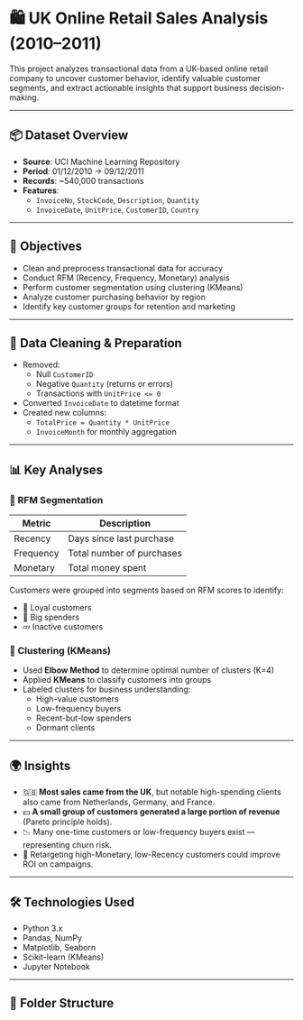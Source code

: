 # 🛍️ UK Online Retail Sales Analysis (2010–2011)

This project analyzes transactional data from a UK-based online retail company to uncover customer behavior, identify valuable customer segments, and extract actionable insights that support business decision-making.

---

## 📦 Dataset Overview

- **Source**: UCI Machine Learning Repository
- **Period**: 01/12/2010 → 09/12/2011
- **Records**: ~540,000 transactions
- **Features**:
  - `InvoiceNo`, `StockCode`, `Description`, `Quantity`
  - `InvoiceDate`, `UnitPrice`, `CustomerID`, `Country`

---

## 🎯 Objectives

- Clean and preprocess transactional data for accuracy
- Conduct RFM (Recency, Frequency, Monetary) analysis
- Perform customer segmentation using clustering (KMeans)
- Analyze customer purchasing behavior by region
- Identify key customer groups for retention and marketing

---

## 🧹 Data Cleaning & Preparation

- Removed:
  - Null `CustomerID`
  - Negative `Quantity` (returns or errors)
  - Transactions with `UnitPrice <= 0`
- Converted `InvoiceDate` to datetime format
- Created new columns:
  - `TotalPrice = Quantity * UnitPrice`
  - `InvoiceMonth` for monthly aggregation

---

## 📊 Key Analyses

### 🔁 RFM Segmentation

| Metric     | Description                            |
|------------|----------------------------------------|
| Recency    | Days since last purchase               |
| Frequency  | Total number of purchases              |
| Monetary   | Total money spent                      |

Customers were grouped into segments based on RFM scores to identify:
- 🥇 Loyal customers
- 💸 Big spenders
- 💤 Inactive customers

### 🧠 Clustering (KMeans)

- Used **Elbow Method** to determine optimal number of clusters (K=4)
- Applied **KMeans** to classify customers into groups
- Labeled clusters for business understanding:
  - High-value customers
  - Low-frequency buyers
  - Recent-but-low spenders
  - Dormant clients

---

## 🌍 Insights

- 🇬🇧 **Most sales came from the UK**, but notable high-spending clients also came from Netherlands, Germany, and France.
- 💵 **A small group of customers generated a large portion of revenue** (Pareto principle holds).
- 📉 Many one-time customers or low-frequency buyers exist — representing churn risk.
- 🧭 Retargeting high-Monetary, low-Recency customers could improve ROI on campaigns.

---

## 🛠️ Technologies Used

- Python 3.x
- Pandas, NumPy
- Matplotlib, Seaborn
- Scikit-learn (KMeans)
- Jupyter Notebook

---

## 📁 Folder Structure

